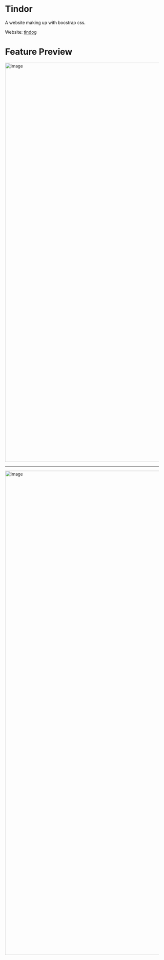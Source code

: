 # Tindor
A website making up with boostrap css.

Website: [tindog](https://youming16.github.io/Tindog/)

# Feature Preview
<img width="1306" alt="image" src="https://user-images.githubusercontent.com/83531295/216291688-cbd5245b-370f-4d98-99c1-f07ff71725ba.png">
<hr>
<img width="1584" alt="image" src="https://user-images.githubusercontent.com/83531295/216291757-e56f442c-a04c-4943-8bc9-e52d2b8a58c3.png">

